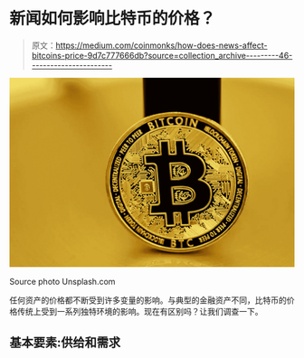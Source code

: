 # 新闻如何影响比特币的价格？

> 原文：<https://medium.com/coinmonks/how-does-news-affect-bitcoins-price-9d7c777666db?source=collection_archive---------46----------------------->

![](img/9c27b34a849f01bbca7541ba5d14d19a.png)

Source photo Unsplash.com

任何资产的价格都不断受到许多变量的影响。与典型的金融资产不同，比特币的价格传统上受到一系列独特环境的影响。现在有区别吗？让我们调查一下。

## 基本要素:供给和需求